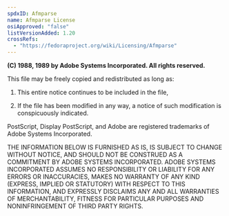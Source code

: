 ```yaml
---
spdxID: Afmparse
name: Afmparse License
osiApproved: "false"
listVersionAdded: 1.20
crossRefs: 
  - "https://fedoraproject.org/wiki/Licensing/Afmparse"
---
```


**(C) 1988, 1989 by Adobe Systems Incorporated. All rights reserved.**

This file may be freely copied and redistributed as long as:

1) This entire notice continues to be included in the file,

2) If the file has been modified in any way, a notice of such modification is conspicuously indicated.

PostScript, Display PostScript, and Adobe are registered trademarks of Adobe Systems Incorporated.

THE INFORMATION BELOW IS FURNISHED AS IS, IS SUBJECT TO CHANGE WITHOUT NOTICE, AND SHOULD NOT BE CONSTRUED AS A COMMITMENT BY ADOBE SYSTEMS INCORPORATED. ADOBE SYSTEMS INCORPORATED ASSUMES NO RESPONSIBILITY OR LIABILITY FOR ANY ERRORS OR INACCURACIES, MAKES NO WARRANTY OF ANY KIND (EXPRESS, IMPLIED OR STATUTORY) WITH RESPECT TO THIS INFORMATION, AND EXPRESSLY DISCLAIMS ANY AND ALL WARRANTIES OF MERCHANTABILITY, FITNESS FOR PARTICULAR PURPOSES AND NONINFRINGEMENT OF THIRD PARTY RIGHTS.
